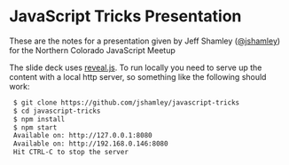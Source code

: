 # JavaScript Tricks Presentation

These are the notes for a presentation given by Jeff Shamley ([@jshamley](https://github.com/jshamley)) for the Northern Colorado JavaScript Meetup

The slide deck uses [reveal.js](http://lab.hakim.se/reveal-js/#/). To run
locally you need to serve up the content with a local http server, so
something like the following should work:

```sh
 $ git clone https://github.com/jshamley/javascript-tricks
 $ cd javascript-tricks
 $ npm install
 $ npm start
 Available on: http://127.0.0.1:8080
 Available on: http://192.168.0.146:8080
 Hit CTRL-C to stop the server
```
